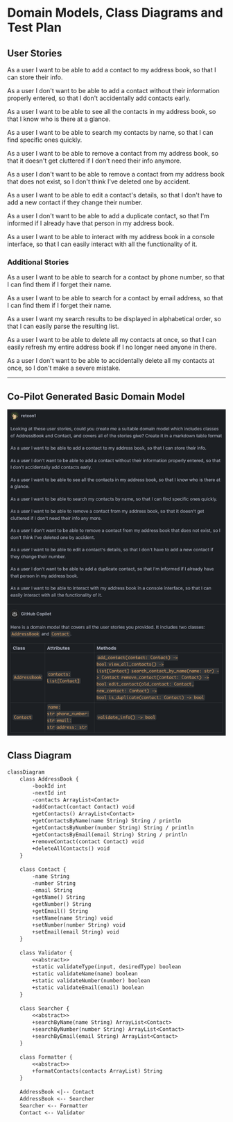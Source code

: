 # Domain Models, Class Diagrams and Test Plan

## User Stories

As a user I want to be able to add a contact to my address book, so that I can store their info.

As a user I don't want to be able to add a contact without their information properly entered, so that I don't accidentally add contacts early.

As a user I want to be able to see all the contacts in my address book, so that I know who is there at a glance.

As a user I want to be able to search my contacts by name, so that I can find specific ones quickly.

As a user I want to be able to remove a contact from my address book, so that it doesn't get cluttered if I don't need their info anymore.

As a user I don't want to be able to remove a contact from my address book that does not exist, so I don't think I've deleted one by accident.

As a user I want to be able to edit a contact's details, so that I don't have to add a new contact if they change their number.

As a user I don't want to be able to add a duplicate contact, so that I'm informed if I already have that person in my address book.

As a user I want to be able to interact with my address book in a console interface, so that I can easily interact with all the functionality of it.

### Additional Stories

As a user I want to be able to search for a contact by phone number, so that I can find them if I forget their name.

As a user I want to be able to search for a contact by email address, so that I can find them if I forget their name.

As a user I want my search results to be displayed in alphabetical order, so that I can easily parse the resulting list.

As a user I want to be able to delete all my contacts at once, so that I can easily refresh my entire address book if I no longer need anyone in there.

As a user I don't want to be able to accidentally delete all my contacts at once, so I don't make a severe mistake.

***

## Co-Pilot Generated Basic Domain Model

![Screenshot 2024-02-01 at 17.53.56.png](Screenshot%202024-02-01%20at%2017.53.56.png)

## Class Diagram

```mermaid
classDiagram
    class AddressBook {
        -bookId int
        -nextId int
        -contacts ArrayList<Contact>
        +addContact(contact Contact) void
        +getContacts() ArrayList<Contact>
        +getContactsByName(name String) String / println
        +getContactsByNumber(number String) String / println
        +getContactsByEmail(email String) String / println
        +removeContact(contact Contact) void
        +deleteAllContacts() void
    }
    
    class Contact {
        -name String
        -number String
        -email String
        +getName() String
        +getNumber() String
        +getEmail() String
        +setName(name String) void
        +setNumber(number String) void
        +setEmail(email String) void
    }
    
    class Validator {
        <<abstract>>
        +static validateType(input, desiredType) boolean
        +static validateName(name) boolean
        +static validateNumber(number) boolean
        +static validateEmail(email) boolean
    }
    
    class Searcher {
        <<abstract>>
        +searchByName(name String) ArrayList<Contact>
        +searchByNumber(number String) ArrayList<Contact>
        +searchByEmail(email String) ArrayList<Contact>
    }
    
    class Formatter {
        <<abstract>>
        +formatContacts(contacts ArrayList) String
    }
    
    AddressBook <|-- Contact
    AddressBook <-- Searcher
    Searcher <-- Formatter
    Contact <-- Validator
```
